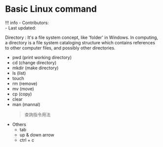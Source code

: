 # Basic Linux command

!!! info
    - Contributors:  
    - Last updated: 

Directory : It's a file system concept, like 'folder' in Windows. In computing, a directory is a file system cataloging structure which contains references to other computer files, and possibly other directories.

- pwd (print working directory)
- cd (change directory)
- mkdir (make directory)
- ls (list)
- touch 
- rm (remove)
- mv (move)
- cp (copy)
- clear
- man (mannal) 
    > 查詢指令用法
    > 
- Others
    - tab
    - up & down arrow
    - ctrl + c
